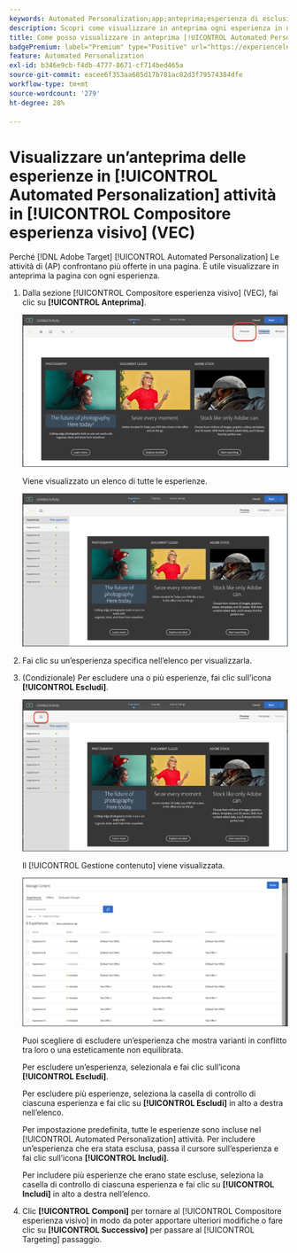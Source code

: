 ```yaml
---
keywords: Automated Personalization;app;anteprima;esperienza di esclusione;app;preview;exclude experience
description: Scopri come visualizzare in anteprima ogni esperienza in un [!UICONTROL Automated Personalization] Attività di (AP) in [!DNL Adobe Target] utilizzando [!UICONTROL Compositore esperienza visivo] (VEC).
title: Come posso visualizzare in anteprima [!UICONTROL Automated Personalization] Esperienze nel Compositore esperienza visivo?
badgePremium: label="Premium" type="Positive" url="https://experienceleague.adobe.com/docs/target/using/introduction/intro.html?lang=en#premium newtab=true" tooltip="Vedi cosa è incluso in Target Premium."
feature: Automated Personalization
exl-id: b346e9cb-f4db-4777-8671-cf714bed465a
source-git-commit: eacee6f353aa685d17b781ac82d3f79574384dfe
workflow-type: tm+mt
source-wordcount: '279'
ht-degree: 28%

---
```


# Visualizzare un’anteprima delle esperienze in [!UICONTROL Automated Personalization] attività in [!UICONTROL Compositore esperienza visivo] (VEC)

Perché [!DNL Adobe Target] [!UICONTROL Automated Personalization] Le attività di (AP) confrontano più offerte in una pagina. È utile visualizzare in anteprima la pagina con ogni esperienza.

1. Dalla sezione [!UICONTROL Compositore esperienza visivo] (VEC), fai clic su **[!UICONTROL Anteprima]**.

   ![Icona Anteprima](/help/main/c-activities/t-automated-personalization/assets/preview.png)

   Viene visualizzato un elenco di tutte le esperienze.

   ![Anteprima esperienze](/help/main/c-activities/t-automated-personalization/assets/ap_preview-new.png)

1. Fai clic su un’esperienza specifica nell’elenco per visualizzarla.

1. (Condizionale) Per escludere una o più esperienze, fai clic sull’icona **[!UICONTROL Escludi]**.

   ![Icona Escludi](/help/main/c-activities/t-automated-personalization/assets/ap_exclude-new.png)

   Il [!UICONTROL Gestione contenuto] viene visualizzata.

   ![Finestra di dialogo Gestione contenuto](/help/main/c-activities/t-automated-personalization/assets/preview-exclude.png)

   Puoi scegliere di escludere un’esperienza che mostra varianti in conflitto tra loro o una esteticamente non equilibrata.

   Per escludere un’esperienza, selezionala e fai clic sull’icona **[!UICONTROL Escludi]**.

   Per escludere più esperienze, seleziona la casella di controllo di ciascuna esperienza e fai clic su **[!UICONTROL Escludi]** in alto a destra nell’elenco.

   Per impostazione predefinita, tutte le esperienze sono incluse nel [!UICONTROL Automated Personalization] attività. Per includere un’esperienza che era stata esclusa, passa il cursore sull’esperienza e fai clic sull’icona **[!UICONTROL Includi]**.

   Per includere più esperienze che erano state escluse, seleziona la casella di controllo di ciascuna esperienza e fai clic su **[!UICONTROL Includi]** in alto a destra nell’elenco.

1. Clic **[!UICONTROL Componi]** per tornare al [!UICONTROL Compositore esperienza visivo] in modo da poter apportare ulteriori modifiche o fare clic su **[!UICONTROL Successivo]** per passare al [!UICONTROL Targeting] passaggio.
